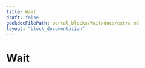 ```yaml
---
title: Wait
draft: false
geekdocFilePath: portal_blocks/Wait/docs/extra.md
layout: "block_documentation"
---
```

# Wait